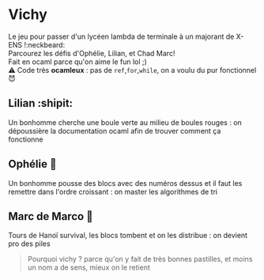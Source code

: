 # Vichy

Le jeu pour passer d'un lycéen lambda de terminale à un majorant de X-ENS  !:neckbeard:  
Parcourez les défis d'Ophélie, Lilian, et Chad Marc!  
Fait en ocaml parce qu'on aime le fun lol ;)  
:warning: Code très **ocamleux** : pas de `ref`,`for`,`while`, on a voulu du pur fonctionnel :smiling_imp:

## Lilian :shipit:
Un bonhomme cherche une boule verte au milieu de boules rouges : on dépoussière la documentation ocaml afin de trouver comment ça fonctionne
## Ophélie :ant:
Un bonhomme pousse des blocs avec des numéros dessus et il faut les remettre dans l'ordre croissant : on master les algorithmes de tri
## Marc de Marco :tokyo_tower:
Tours de Hanoï survival, les blocs tombent et on les distribue : on devient pro des piles

> Pourquoi vichy ? parce qu'on y fait de très bonnes pastilles, et moins un nom a de sens, mieux on le retient
